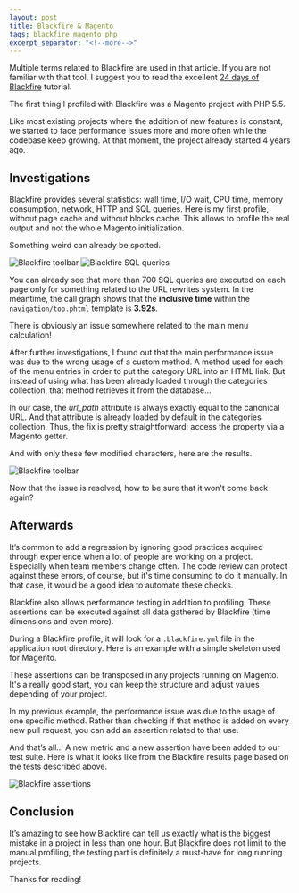 ```yaml
---
layout: post
title: Blackfire & Magento
tags: blackfire magento php
excerpt_separator: "<!--more-->"
---
```


<p class="message">
Multiple terms related to Blackfire are used in that article.
If you are not familiar with that tool, I suggest you to read the excellent
<a href="https://blackfire.io/docs/24-days/index" target="_blank" rel="noopener">24 days of Blackfire</a> tutorial.
</p>

The first thing I profiled with Blackfire was a Magento project with PHP 5.5.

Like most existing projects where the addition of new features is constant, we started to face performance issues more
and more often while the codebase keep growing. At that moment, the project already started 4 years ago.

<!--more-->

Investigations
--------------
Blackfire provides several statistics: wall time, I/O wait, CPU time, memory consumption, network, HTTP and SQL queries.
Here is my first profile, without page cache and without blocks cache. This allows to profile the real output and not
the whole Magento initialization.

Something weird can already be spotted.

<img src="{{ '/public/img/screenshots/profile_before_toolbar.png' | absolute_url }}" alt="Blackfire toolbar"/>
<img src="{{ '/public/img/screenshots/profile_before_sql.png' | absolute_url }}" alt="Blackfire SQL queries"/>

You can already see that more than 700 SQL queries are executed on each page only for something related to the URL
rewrites system. In the meantime, the call graph shows that the **inclusive time** within the
<code class="highlighter-rouge">navigation/top.phtml</code> template is **3.92s**.

<p class="message">There is obviously an issue somewhere related to the main menu calculation!</p>

After further investigations, I found out that the main performance issue was due to the wrong usage of a custom method.
A method used for each of the menu entries in order to put the category URL into an HTML link.
But instead of using what has been already loaded through the categories collection, that method retrieves it from the
database...

In our case, the _url_path_ attribute is always exactly equal to the canonical URL.
And that attribute is already loaded by default in the categories collection.
Thus, the fix is pretty straightforward: access the property via a Magento getter.

<script src="https://gist.github.com/ajardin/d28c36993f56fd6d10b9287afc39b8b2.js?file=blackfire-magento-changelog.diff"></script>

And with only these few modified characters, here are the results.

<img src="{{ '/public/img/screenshots/profile_after_toolbar.png' | absolute_url }}" alt="Blackfire toolbar"/>

<p class="message">Now that the issue is resolved, how to be sure that it won't come back again?</p>

Afterwards
----------
It’s common to add a regression by ignoring good practices acquired through experience when a lot of people are working
on a project. Especially when team members change often. The code review can protect against these errors, of course,
but it's time consuming to do it manually. In that case, it would be a good idea to automate these checks.

Blackfire also allows performance testing in addition to profiling.
These assertions can be executed against all data gathered by Blackfire (time dimensions and even more).

During a Blackfire profile, it will look for a `.blackfire.yml` file in the application root directory.
Here is an example with a simple skeleton used for Magento.

<script src="https://gist.github.com/ajardin/d28c36993f56fd6d10b9287afc39b8b2.js?file=blackfire-magento-configuration.yml"></script>

These assertions can be transposed in any projects running on Magento.
It's a really good start, you can keep the structure and adjust values depending of your project.

In my previous example, the performance issue was due to the usage of one specific method.
Rather than checking if that method is added on every new pull request, you can add an assertion related to that use.

<script src="https://gist.github.com/ajardin/d28c36993f56fd6d10b9287afc39b8b2.js?file=blackfire-magento-assertion.yml"></script>

And that’s all... A new metric and a new assertion have been added to our test suite. Here is what it looks like from
the Blackfire results page based on the tests described above.

<img src="{{ '/public/img/screenshots/profile_assertions.png' | absolute_url }}" alt="Blackfire assertions"/>

Conclusion
----------
It’s amazing to see how Blackfire can tell us exactly what is the biggest mistake in a project in less than one hour.
But Blackfire does not limit to the manual profiling, the testing part is definitely a must-have for long running
projects.

Thanks for reading!
